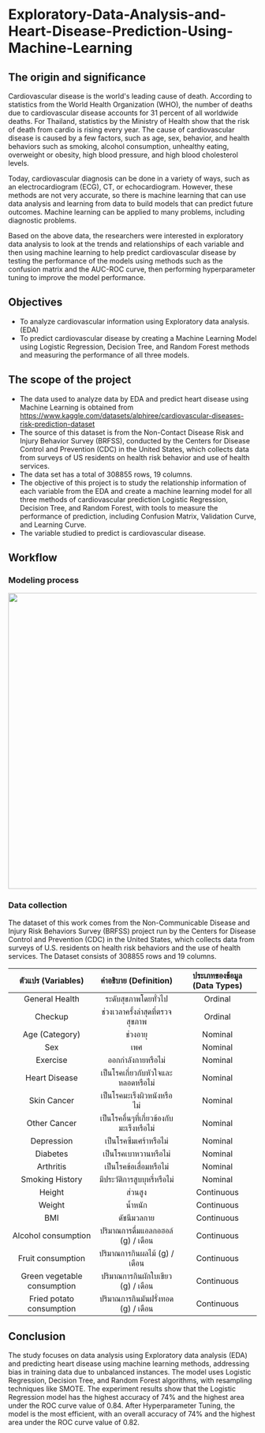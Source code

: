 # Exploratory-Data-Analysis-and-Heart-Disease-Prediction-Using-Machine-Learning
## The origin and significance
Cardiovascular disease is the world's leading cause of death. According to statistics from the World Health Organization (WHO), the number of deaths due to cardiovascular disease accounts for 31 percent of all worldwide deaths. For Thailand, statistics by the Ministry of Health show that the risk of death from cardio is rising every year. The cause of cardiovascular disease is caused by a few factors, such as age, sex, behavior, and health behaviors such as smoking, alcohol consumption, unhealthy eating, overweight or obesity, high blood pressure, and high blood cholesterol levels.

Today, cardiovascular diagnosis can be done in a variety of ways, such as an electrocardiogram (ECG), CT, or echocardiogram. However, these methods are not very accurate, so there is machine learning that can use data analysis and learning from data to build models that can predict future outcomes. Machine learning can be applied to many problems, including diagnostic problems.

Based on the above data, the researchers were interested in exploratory data analysis to look at the trends and relationships of each variable and then using machine learning to help predict cardiovascular disease by testing the performance of the models using methods such as the confusion matrix and the AUC-ROC curve, then performing hyperparameter tuning to improve the model performance.

## Objectives
- To analyze cardiovascular information using Exploratory data analysis. (EDA)
- To predict cardiovascular disease by creating a Machine Learning Model using Logistic Regression, Decision Tree, and Random Forest methods and measuring the performance of all three models.

## The scope of the project
- The data used to analyze data by EDA and predict heart disease using Machine Learning is obtained from https://www.kaggle.com/datasets/alphiree/cardiovascular-diseases-risk-prediction-dataset
- The source of this dataset is from the Non-Contact Disease Risk and Injury Behavior Survey (BRFSS), conducted by the Centers for Disease Control and Prevention (CDC) in the United States, which collects data from surveys of US residents on health risk behavior and use of health services.
- The data set has a total of 308855 rows, 19 columns.
- The objective of this project is to study the relationship information of each variable from the EDA and create a machine learning model for all three methods of cardiovascular prediction Logistic Regression, Decision Tree, and Random Forest, with tools to measure the performance of prediction, including Confusion Matrix, Validation Curve, and Learning Curve.
- The variable studied to predict is cardiovascular disease.

## Workflow
### Modeling process

<p align="center">
  <img width="700" height="600" src="https://github.com/Boat2356/Exploratory-Data-Analysis-and-Heart-Disease-Prediction-Using-Machine-Learning/assets/140761543/63521c34-d937-4b91-96d1-65b1e8ebe218">
</p>

### Data collection
The dataset of this work comes from the Non-Communicable Disease and Injury Risk Behaviors Survey (BRFSS) project run by the Centers for Disease Control and Prevention (CDC) in the United States, which collects data from surveys of U.S. residents on health risk behaviors and the use of health services. The Dataset consists of 308855 rows and 19 columns.

| ตัวแปร (Variables)  | คำอธิบาย (Definition) | ประเภทของข้อมูล (Data Types) |
|     :---:     |     :---:     |     :---:     |
|General Health	|ระดับสุขภาพโดยทั่วไป|	Ordinal |
|Checkup|	ช่วงเวลาครั้งล่าสุดที่ตรวจสุขภาพ|	Ordinal|
|Age (Category)|	ช่วงอายุ|	Nominal|
|Sex|	เพศ|	Nominal|
|Exercise	|ออกกําลังกายหรือไม่|	Nominal|
|Heart Disease|	เป็นโรคเกี่ยวกับหัวใจและหลอดหรือไม่|	Nominal|
|Skin Cancer|	เป็นโรคมะเร็งผิวหนังหรือไม่|	Nominal|
|Other Cancer|	เป็นโรคอื่นๆที่เกี่ยวข้องกับมะเร็งหรือไม่|	Nominal|
|Depression|	เป็นโรคซึมเศร้าหรือไม่|	Nominal|
|Diabetes|	เป็นโรคเบาหวานหรือไม่|	Nominal|
|Arthritis|	เป็นโรคข้อเสื่อมหรือไม่|	Nominal|
|Smoking History|	มีประวัติการสูบบุหรี่หรือไม่|	Nominal|
|Height|	ส่วนสูง|	Continuous|
|Weight|	น้ำหนัก|	Continuous|
|BMI|	ดัชนีมวลกาย	|Continuous|
|Alcohol consumption|	ปริมาณการดื่มแอลกอฮอล์ (g) / เดือน|	Continuous|
|Fruit consumption|	ปริมาณการกินผลไม้ (g) / เดือน|	Continuous|
|Green vegetable consumption|	ปริมาณการกินผักใบเขียว (g) / เดือน|	Continuous|
|Fried potato consumption|	ปริมาณการกินมันฝรั่งทอด (g) / เดือน|	Continuous|

## Conclusion
The study focuses on data analysis using Exploratory data analysis (EDA) and predicting heart disease using machine learning methods, addressing bias in training data due to unbalanced instances. The model uses Logistic Regression, Decision Tree, and Random Forest algorithms, with resampling techniques like SMOTE. The experiment results show that the Logistic Regression model has the highest accuracy of 74% and the highest area under the ROC curve value of 0.84. After Hyperparameter Tuning, the model is the most efficient, with an overall accuracy of 74% and the highest area under the ROC curve value of 0.82.


